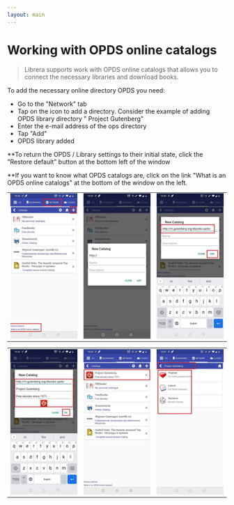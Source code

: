 ```yaml
---
layout: main
---
```


# Working with OPDS online catalogs

> Librera supports work with OPDS online catalogs that allows you to connect the necessary libraries and download books.

To add the necessary online directory OPDS you need:
* Go to the "Network" tab
* Tap on the icon to add a directory. Consider the example of adding OPDS library directory " Project Gutenberg"
* Enter the e-mail address of the ops directory
* Tap "Add"
* OPDS library added

**To return the OPDS / Library settings to their initial state, click the "Restore default" button at the bottom left of the window

**If you want to know what OPDS catalogs are, click on the link "What is an OPDS online catalogs" at the bottom of the window on the left.

||||
|-|-|-|
|![](1.jpg)|![](2.jpg)|![](3.jpg)|

||||
|-|-|-|
|![](4.jpg)|![](5.jpg)|![](6.jpg)|
